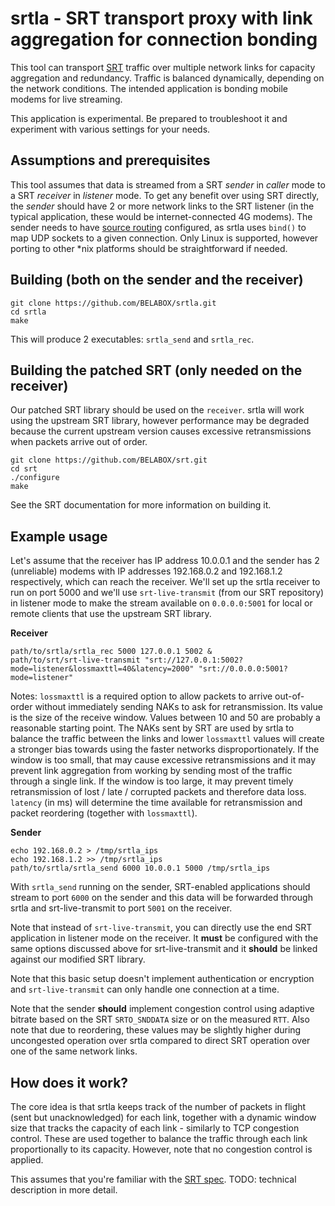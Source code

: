 srtla - SRT transport proxy with link aggregation for connection bonding
=====

This tool can transport [SRT](https://github.com/Haivision/srt/) traffic over multiple network links for capacity aggregation and redundancy. Traffic is balanced dynamically, depending on the network conditions. The intended application is bonding mobile modems for live streaming.

This application is experimental. Be prepared to troubleshoot it and experiment with various settings for your needs.


Assumptions and prerequisites
-----------------------------

This tool assumes that data is streamed from a SRT *sender* in *caller* mode to a SRT *receiver* in *listener* mode. To get any benefit over using SRT directly, the *sender* should have 2 or more network links to the SRT listener (in the typical application, these would be internet-connected 4G modems). The sender needs to have [source routing](https://tldp.org/HOWTO/Adv-Routing-HOWTO/lartc.rpdb.simple.html) configured, as srtla uses `bind()` to map UDP sockets to a given connection. Only Linux is supported, however porting to other *nix platforms should be straightforward if needed.


Building (both on the sender and the receiver)
----------------------------------------------

    git clone https://github.com/BELABOX/srtla.git
    cd srtla
    make
    
This will produce 2 executables: `srtla_send` and `srtla_rec`.


Building the patched SRT (only needed on the receiver)
------------------------------------------------------

Our patched SRT library should be used on the `receiver`. srtla will work using the upstream SRT library, however performance may be degraded because the current upstream version causes excessive retransmissions when packets arrive out of order.

    git clone https://github.com/BELABOX/srt.git
    cd srt
    ./configure
    make

See the SRT documentation for more information on building it.


Example usage
-------------

Let's assume that the receiver has IP address 10.0.0.1 and the sender has 2 (unreliable) modems with IP addresses 192.168.0.2 and 192.168.1.2 respectively, which can reach the receiver. We'll set up the srtla receiver to run on port 5000 and we'll use `srt-live-transmit` (from our SRT repository) in listener mode to make the stream available on `0.0.0.0:5001` for local or remote clients that use the upstream SRT library.

**Receiver**

    path/to/srtla/srtla_rec 5000 127.0.0.1 5002 &
    path/to/srt/srt-live-transmit "srt://127.0.0.1:5002?mode=listener&lossmaxttl=40&latency=2000" "srt://0.0.0.0:5001?mode=listener"
    
Notes: `lossmaxttl` is a required option to allow packets to arrive out-of-order without immediately sending NAKs to ask for retransmission. Its value is the size of the receive window. Values between 10 and 50 are probably a reasonable starting point. The NAKs sent by SRT are used by srtla to balance the traffic between the links and lower `lossmaxttl` values will create a stronger bias towards using the faster networks disproportionately. If the window is too small, that may cause excessive retransmissions and it may prevent link aggregation from working by sending most of the traffic through a single link. If the window is too large, it may prevent timely retransmission of lost / late / corrupted packets and therefore data loss. `latency` (in ms) will determine the time available for retransmission and packet reordering (together with `lossmaxttl`).

**Sender**

    echo 192.168.0.2 > /tmp/srtla_ips
    echo 192.168.1.2 >> /tmp/srtla_ips
    path/to/srtla/srtla_send 6000 10.0.0.1 5000 /tmp/srtla_ips
    
With `srtla_send` running on the sender, SRT-enabled applications should stream to port `6000` on the sender and this data will be forwarded through srtla and srt-live-transmit to port `5001` on the receiver.

Note that instead of `srt-live-transmit`, you can directly use the end SRT application in listener mode on the receiver. It **must** be configured with the same options discussed above for srt-live-transmit and it **should** be linked against our modified SRT library.

Note that this basic setup doesn't implement authentication or encryption and `srt-live-transmit` can only handle one connection at a time.

Note that the sender **should** implement congestion control using adaptive bitrate based on the SRT `SRTO_SNDDATA` size or on the measured `RTT`. Also note that due to reordering, these values may be slightly higher during uncongested operation over srtla compared to direct SRT operation over one of the same network links.


How does it work?
-----------------

The core idea is that srtla keeps track of the number of packets in flight (sent but unacknowledged) for each link, together with a dynamic window size that tracks the capacity of each link - similarly to TCP congestion control. These are used together to balance the traffic through each link proportionally to its capacity. However, note that no congestion control is applied.

This assumes that you're familiar with the [SRT spec](https://tools.ietf.org/html/draft-sharabayko-mops-srt-00). TODO: technical description in more detail.
